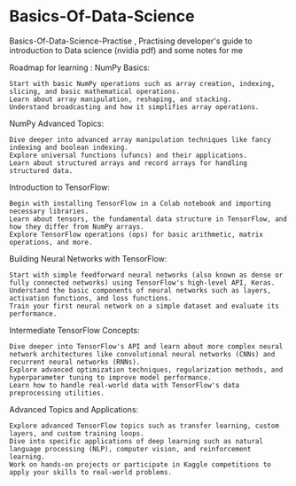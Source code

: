 # Basics-Of-Data-Science
Basics-Of-Data-Science-Practise , Practising developer's guide to introduction to Data science (nvidia pdf) and some notes for me

Roadmap for learning : 
NumPy Basics:

    Start with basic NumPy operations such as array creation, indexing, slicing, and basic mathematical operations.
    Learn about array manipulation, reshaping, and stacking.
    Understand broadcasting and how it simplifies array operations.

NumPy Advanced Topics:

    Dive deeper into advanced array manipulation techniques like fancy indexing and boolean indexing.
    Explore universal functions (ufuncs) and their applications.
    Learn about structured arrays and record arrays for handling structured data.

Introduction to TensorFlow:

    Begin with installing TensorFlow in a Colab notebook and importing necessary libraries.
    Learn about tensors, the fundamental data structure in TensorFlow, and how they differ from NumPy arrays.
    Explore TensorFlow operations (ops) for basic arithmetic, matrix operations, and more.

Building Neural Networks with TensorFlow:

    Start with simple feedforward neural networks (also known as dense or fully connected networks) using TensorFlow's high-level API, Keras.
    Understand the basic components of neural networks such as layers, activation functions, and loss functions.
    Train your first neural network on a simple dataset and evaluate its performance.

Intermediate TensorFlow Concepts:

    Dive deeper into TensorFlow's API and learn about more complex neural network architectures like convolutional neural networks (CNNs) and recurrent neural networks (RNNs).
    Explore advanced optimization techniques, regularization methods, and hyperparameter tuning to improve model performance.
    Learn how to handle real-world data with TensorFlow's data preprocessing utilities.

Advanced Topics and Applications:

    Explore advanced TensorFlow topics such as transfer learning, custom layers, and custom training loops.
    Dive into specific applications of deep learning such as natural language processing (NLP), computer vision, and reinforcement learning.
    Work on hands-on projects or participate in Kaggle competitions to apply your skills to real-world problems.
